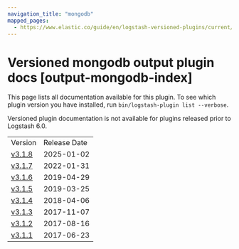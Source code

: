 ```yaml
---
navigation_title: "mongodb"
mapped_pages:
  - https://www.elastic.co/guide/en/logstash-versioned-plugins/current/output-mongodb-index.html
---
```


# Versioned mongodb output plugin docs [output-mongodb-index]

This page lists all documentation available for this plugin. To see which plugin version you have installed, run `bin/logstash-plugin list --verbose`.

Versioned plugin documentation is not available for plugins released prior to Logstash 6.0.

| | |
| :- | :- |
| Version | Release Date |
| [v3.1.8](v3-1-8-plugins-outputs-mongodb.md) | 2025-01-02 |
| [v3.1.7](v3-1-7-plugins-outputs-mongodb.md) | 2022-01-31 |
| [v3.1.6](v3-1-6-plugins-outputs-mongodb.md) | 2019-04-29 |
| [v3.1.5](v3-1-5-plugins-outputs-mongodb.md) | 2019-03-25 |
| [v3.1.4](v3-1-4-plugins-outputs-mongodb.md) | 2018-04-06 |
| [v3.1.3](v3-1-3-plugins-outputs-mongodb.md) | 2017-11-07 |
| [v3.1.2](v3-1-2-plugins-outputs-mongodb.md) | 2017-08-16 |
| [v3.1.1](v3-1-1-plugins-outputs-mongodb.md) | 2017-06-23 |
